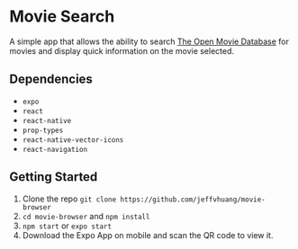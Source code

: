 # Movie Search

A simple app that allows the ability to search [The Open Movie Database](http://www.omdbapi.com/) for movies and display
quick information on the movie selected.

## Dependencies

- `expo`
- `react`
- `react-native`
- `prop-types`
- `react-native-vector-icons`
- `react-navigation`

## Getting Started

1. Clone the repo `git clone https://github.com/jeffvhuang/movie-browser`
2. `cd movie-browser` and `npm install`
3. `npm start` or `expo start`
4. Download the Expo App on mobile and scan the QR code to view it.
